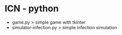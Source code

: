 # ICN - python

* game.py > simple game with tkinter
* simulator-infection.py > simple infection simulation 
